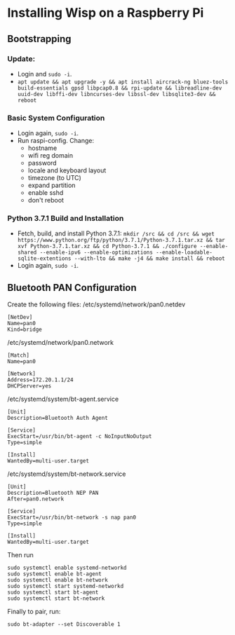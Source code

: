 # Installing Wisp on a Raspberry Pi

## Bootstrapping
### Update:
- Login and `sudo -i`.
- `apt update && apt upgrade -y && apt install aircrack-ng bluez-tools build-essentials gpsd libpcap0.8 && rpi-update && libreadline-dev uuid-dev libffi-dev libncurses-dev libssl-dev libsqlite3-dev && reboot`

### Basic System Configuration 
- Login again, `sudo -i`.
- Run raspi-config. Change:
    - hostname
    - wifi reg domain
    - password
    - locale and keyboard layout
    - timezone (to UTC)
    - expand partition
    - enable sshd
    - don't reboot
### Python 3.7.1 Build and Installation
- Fetch, build, and install Python 3.7.1: `mkdir /src && cd /src && wget https://www.python.org/ftp/python/3.7.1/Python-3.7.1.tar.xz && tar xvf Python-3.7.1.tar.xz && cd Python-3.7.1 && ./configure --enable-shared --enable-ipv6 --enable-optimizations --enable-loadable-sqlite-extentions --with-lto && make -j4 && make install && reboot`
- Login again, `sudo -i`.

## Bluetooth PAN Configuration
Create the following files:
/etc/systemd/network/pan0.netdev
```
[NetDev]
Name=pan0
Kind=bridge
```
/etc/systemd/network/pan0.network
```
[Match]
Name=pan0

[Network]
Address=172.20.1.1/24
DHCPServer=yes
```
/etc/systemd/system/bt-agent.service
```
[Unit]
Description=Bluetooth Auth Agent

[Service]
ExecStart=/usr/bin/bt-agent -c NoInputNoOutput
Type=simple

[Install]
WantedBy=multi-user.target
```
/etc/systemd/system/bt-network.service
```
[Unit]
Description=Bluetooth NEP PAN
After=pan0.network

[Service]
ExecStart=/usr/bin/bt-network -s nap pan0
Type=simple

[Install]
WantedBy=multi-user.target
```
Then run
```
sudo systemctl enable systemd-networkd
sudo systemctl enable bt-agent
sudo systemctl enable bt-network
sudo systemctl start systemd-networkd
sudo systemctl start bt-agent
sudo systemctl start bt-network
```
Finally to pair, run:
```
sudo bt-adapter --set Discoverable 1
```
